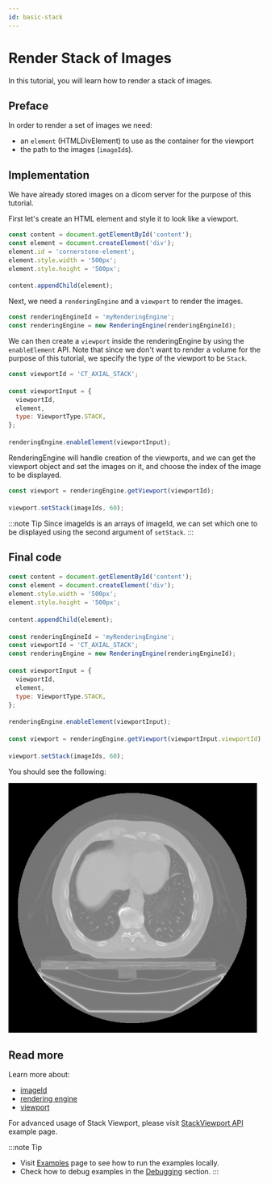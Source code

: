 ```yaml
---
id: basic-stack
---
```


# Render Stack of Images

In this tutorial, you will learn how to render a stack of images.

## Preface

In order to render a set of images we need:

- an `element` (HTMLDivElement) to use as the container for the viewport
- the path to the images (`imageId`s).

## Implementation

We have already stored images on a dicom server for the purpose of this tutorial.

First let's create an HTML element and style it to look like a viewport.

```js
const content = document.getElementById('content');
const element = document.createElement('div');
element.id = 'cornerstone-element';
element.style.width = '500px';
element.style.height = '500px';

content.appendChild(element);
```

Next, we need a `renderingEngine` and a `viewport` to render the images.

```js
const renderingEngineId = 'myRenderingEngine';
const renderingEngine = new RenderingEngine(renderingEngineId);
```

We can then create a `viewport` inside the renderingEngine by using the `enableElement` API. Note that since we don't want to render a volume for the
purpose of this tutorial, we specify the type of the viewport to be `Stack`.

```js
const viewportId = 'CT_AXIAL_STACK';

const viewportInput = {
  viewportId,
  element,
  type: ViewportType.STACK,
};

renderingEngine.enableElement(viewportInput);
```

RenderingEngine will handle creation of the viewports, and we can get the viewport object and set the images on it, and choose the index of the image to be displayed.

```js
const viewport = renderingEngine.getViewport(viewportId);

viewport.setStack(imageIds, 60);
```

:::note Tip
Since imageIds is an arrays of imageId, we can set which one to be displayed using
the second argument of `setStack`.
:::

## Final code

```js
const content = document.getElementById('content');
const element = document.createElement('div');
element.style.width = '500px';
element.style.height = '500px';

content.appendChild(element);

const renderingEngineId = 'myRenderingEngine';
const viewportId = 'CT_AXIAL_STACK';
const renderingEngine = new RenderingEngine(renderingEngineId);

const viewportInput = {
  viewportId,
  element,
  type: ViewportType.STACK,
};

renderingEngine.enableElement(viewportInput);

const viewport = renderingEngine.getViewport(viewportInput.viewportId);

viewport.setStack(imageIds, 60);
```

You should see the following:

![](../assets/tutorial-basic-stack.png)

## Read more

Learn more about:

- [imageId](../concepts/cornerstone-core/imageId.md)
- [rendering engine](../concepts/cornerstone-core/renderingEngine.md)
- [viewport](../concepts/cornerstone-core/viewports.md)


For advanced usage of Stack Viewport, please visit <a href="/live-examples/stackAPI.html" target="_blank">StackViewport API</a> example page.

:::note Tip
- Visit [Examples](examples.md#run-examples-locally) page to see how to run the examples locally.
- Check how to debug examples in the [Debugging](examples.md#debugging) section.
:::

